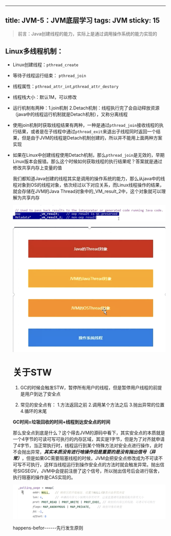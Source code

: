 ---
title: JVM-5：JVM底层学习
tags: JVM
sticky: 15
------

>前言：Java创建线程的能力，实际上是通过调用操作系统的能力实现的
<!--more-->

## Linux多线程机制：

- Linux创建线程：`pthread_create`  

- 等待子线程运行结束： `pthread_join`

- 线程属性：`pthread_attr_int`,`pthread_attr_destory`

- 线程栈大小：默认1M，可以修改

- 运行机制有两种：1.join机制   2.Detach机制：线程执行完了会自动释放资源（java中的线程运行机制就是Detach机制），又称分离线程

- 使用join机制时获取线程结果有两种，一种是通过`pthread_join`接收线程的执行结果，或者是在子线程中通过`pthread_exit`来退出子线程同时返回一个结果，但是由于JVM的线程是Detach机制创建的，所以并不能用上面两种方案实现

- 如果在Linux中创建线程使用Detach机制，那么`pthread_join`是无效的，早期Linux版本会报错。那么这个时候如何获取线程的执行结果呢？答案就是通过修改共享内存上变量的值

  

  我们都知道Java创建的线程其实是调用的操作系统的能力，那么从java中的线程对象到OS的线程对象，依次经过以下对应关系，而Linux线程操作的结果，就会存储在JVM的Java Thread对象中的_VM_result_2中，这个对象就可以理解为共享内存

  ![](https://raw.githubusercontent.com/aj-web/picturebed/master/202111271645498.png)

  

  

  ![线程对象](https://raw.githubusercontent.com/aj-web/picturebed/master/202111271641514.png)

  

  

  

  # 关于STW

  1. GC的时候会触发STW，暂停所有用户的线程，但是暂停用户线程的前提是用户到达了安全点

  2. 常见的安全点有： 1.方法返回之前  2.调用某个方法之后  3.抛出异常的位置  4.循环的末尾

  

  **GC时间=垃圾回收的时间+线程到达安全点的时间**

  

  那么安全点到底是什么？这个得去JVM的源码中看下，其实安全点的本质就是一个4字节的可读可写可执行的内存区域，其实是1字节，但是为了对齐就申请了4字节，当正常执行时，线程运行到某个特殊方法对安全点进行操作，此时不会抛出异常，***其实本质没有进行啥操作但是重要的是没有抛出信号（异常）***，但是如果GC需要阻塞线程的时候，JVM会把安全点修改成为不可读不可写不可执行，这样当线程运行到操作安全点的方法时就会触发异常。抛出信号SIGSEGV，JVM中会提前注册了这个信号，所以抛出信号后会进行宿舍，执行阻塞的操作是CAS实现的。

  ![](https://raw.githubusercontent.com/aj-web/picturebed/master/202111271724397.png)

  

  

  

  

  happens-befor------先行发生原则

  

  

  

  

  